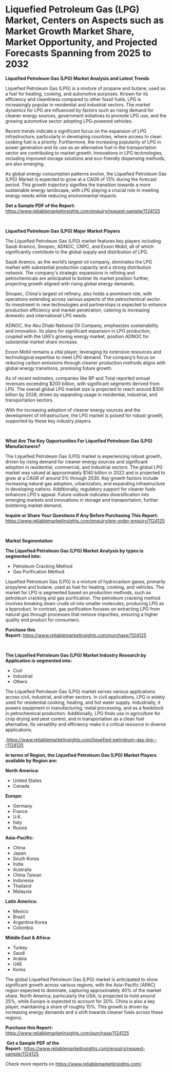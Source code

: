 <p><h1>Liquefied Petroleum Gas (LPG) Market, Centers on Aspects such as Market Growth Market Share, Market Opportunity, and Projected Forecasts Spanning from 2025 to 2032</h1></p><p><strong>Liquefied Petroleum Gas (LPG) Market Analysis and Latest Trends</strong></p>
<p><p>Liquefied Petroleum Gas (LPG) is a mixture of propane and butane, used as a fuel for heating, cooking, and automotive purposes. Known for its efficiency and cleanliness compared to other fossil fuels, LPG is increasingly popular in residential and industrial sectors. The market dynamics for LPG are influenced by factors such as rising demand for cleaner energy sources, government initiatives to promote LPG use, and the growing automotive sector adopting LPG-powered vehicles.</p><p>Recent trends indicate a significant focus on the expansion of LPG infrastructure, particularly in developing countries, where access to clean cooking fuel is a priority. Furthermore, the increasing popularity of LPG in power generation and its use as an alternative fuel in the transportation sector are contributing to market growth. Innovations in LPG technologies, including improved storage solutions and eco-friendly dispensing methods, are also emerging. </p><p>As global energy consumption patterns evolve, the Liquefied Petroleum Gas (LPG) Market is expected to grow at a CAGR of 13% during the forecast period. This growth trajectory signifies the transition towards a more sustainable energy landscape, with LPG playing a crucial role in meeting energy needs while reducing environmental impacts.</p></p>
<p><strong>Get a Sample PDF of the Report:&nbsp;</strong> <a href="https://www.reliablemarketinsights.com/enquiry/request-sample/1124125?utm_campaign=3560&utm_medium=2&utm_source=Github&utm_content=ia&utm_term=04042025&utm_id=liquefied-petroleum-gas-lpg">https://www.reliablemarketinsights.com/enquiry/request-sample/1124125</a></p>
<p>&nbsp;</p>
<p><strong>Liquefied Petroleum Gas (LPG) Major Market Players</strong></p>
<p><p>The Liquefied Petroleum Gas (LPG) market features key players including Saudi Aramco, Sinopec, ADNOC, CNPC, and Exxon Mobil, all of which significantly contribute to the global supply and distribution of LPG. </p><p>Saudi Aramco, as the world’s largest oil company, dominates the LPG market with substantial production capacity and a strong distribution network. The company's strategic expansions in refining and petrochemicals are anticipated to bolster its market position further, projecting growth aligned with rising global energy demands.</p><p>Sinopec, China's largest oil refinery, also holds a prominent role, with operations extending across various aspects of the petrochemical sector. Its investment in new technologies and partnerships is expected to enhance production efficiency and market penetration, catering to increasing domestic and international LPG needs. </p><p>ADNOC, the Abu Dhabi National Oil Company, emphasizes sustainability and innovation. Its plans for significant expansion in LPG production, coupled with the UAE’s growing energy market, position ADNOC for substantial market share increase.</p><p>Exxon Mobil remains a vital player, leveraging its extensive resources and technological expertise to meet LPG demand. The company’s focus on reducing carbon emissions through cleaner production methods aligns with global energy transitions, promising future growth.</p><p>As of recent estimates, companies like BP and Total reported annual revenues exceeding $200 billion, with significant segments derived from LPG. The overall global LPG market size is projected to reach around $300 billion by 2028, driven by expanding usage in residential, industrial, and transportation sectors. </p><p>With the increasing adoption of cleaner energy sources and the development of infrastructure, the LPG market is poised for robust growth, supported by these key industry players.</p></p>
<p>&nbsp;</p>
<p><strong>What Are The Key Opportunities For Liquefied Petroleum Gas (LPG) Manufacturers?</strong></p>
<p><p>The Liquefied Petroleum Gas (LPG) market is experiencing robust growth, driven by rising demand for cleaner energy sources and significant adoption in residential, commercial, and industrial sectors. The global LPG market was valued at approximately $140 billion in 2022 and is projected to grow at a CAGR of around 5% through 2030. Key growth factors include increasing natural gas adoption, urbanization, and expanding infrastructure in developing nations. Additionally, regulatory support for cleaner fuels enhances LPG's appeal. Future outlook indicates diversification into emerging markets and innovations in storage and transportation, further bolstering market demand.</p></p>
<p><strong>Inquire or Share Your Questions If Any Before Purchasing This Report:</strong> <a href="https://www.reliablemarketinsights.com/enquiry/pre-order-enquiry/1124125?utm_campaign=3560&utm_medium=2&utm_source=Github&utm_content=ia&utm_term=04042025&utm_id=liquefied-petroleum-gas-lpg">https://www.reliablemarketinsights.com/enquiry/pre-order-enquiry/1124125</a></p>
<p>&nbsp;</p>
<p><strong>Market Segmentation</strong></p>
<p><strong>The Liquefied Petroleum Gas (LPG) Market Analysis by types is segmented into:</strong></p>
<p><ul><li>Petroleum Cracking Method</li><li>Gas Purification Method</li></ul></p>
<p><p>Liquefied Petroleum Gas (LPG) is a mixture of hydrocarbon gases, primarily propylene and butane, used as fuel for heating, cooking, and vehicles. The market for LPG is segmented based on production methods, such as petroleum cracking and gas purification. The petroleum cracking method involves breaking down crude oil into smaller molecules, producing LPG as a byproduct. In contrast, gas purification focuses on extracting LPG from natural gas through processes that remove impurities, ensuring a higher quality end product for consumers.</p></p>
<p><strong>Purchase this Report:&nbsp;</strong><a href="https://www.reliablemarketinsights.com/purchase/1124125?utm_campaign=3560&utm_medium=2&utm_source=Github&utm_content=ia&utm_term=04042025&utm_id=liquefied-petroleum-gas-lpg">https://www.reliablemarketinsights.com/purchase/1124125</a></p>
<p>&nbsp;</p>
<p><strong>The Liquefied Petroleum Gas (LPG) Market Industry Research by Application is segmented into:</strong></p>
<p><ul><li>Civil</li><li>Industrial</li><li>Others</li></ul></p>
<p><p>The Liquefied Petroleum Gas (LPG) market serves various applications across civil, industrial, and other sectors. In civil applications, LPG is widely used for residential cooking, heating, and hot water supply. Industrially, it powers equipment in manufacturing, metal processing, and as a feedstock in petrochemical production. Additionally, LPG finds use in agriculture for crop drying and pest control, and in transportation as a clean fuel alternative. Its versatility and efficiency make it a critical resource in diverse applications.</p></p>
<p><a href="https://www.reliablemarketinsights.com/liquefied-petroleum-gas-lpg--r1124125?utm_campaign=3560&utm_medium=2&utm_source=Github&utm_content=ia&utm_term=04042025&utm_id=liquefied-petroleum-gas-lpg">&nbsp;https://www.reliablemarketinsights.com/liquefied-petroleum-gas-lpg--r1124125</a></p>
<p><strong>In terms of Region, the Liquefied Petroleum Gas (LPG) Market Players available by Region are:</strong></p>
<p>
    <p> <strong> North America: </strong>
        <ul>
            <li>United States</li>
            <li>Canada</li>
        </ul>
        </p> 
    <p> <strong> Europe: </strong>
        <ul>
            <li>Germany</li>
            <li>France</li>
            <li>U.K.</li>
            <li>Italy</li>
            <li>Russia</li>
        </ul>
        </p> 
    <p> <strong> Asia-Pacific: </strong>
        <ul>
            <li>China</li>
            <li>Japan</li>
            <li>South Korea</li>
            <li>India</li>
            <li>Australia</li>
            <li>China Taiwan</li>
            <li>Indonesia</li>
            <li>Thailand</li>
            <li>Malaysia</li>
        </ul>
        </p> 
    <p> <strong> Latin America: </strong>
        <ul>
            <li>Mexico</li>
            <li>Brazil</li>
            <li>Argentina Korea</li>
            <li>Colombia</li>
        </ul>
        </p> 
    <p> <strong> Middle East & Africa: </strong>
        <ul>
            <li>Turkey</li>
            <li>Saudi</li>
            <li>Arabia</li>
            <li>UAE</li>
            <li>Korea</li>
        </ul>
    </p>
    </p>
<p><p>The global Liquefied Petroleum Gas (LPG) market is anticipated to show significant growth across various regions, with the Asia-Pacific (APAC) region expected to dominate, capturing approximately 40% of the market share. North America, particularly the USA, is projected to hold around 25%, while Europe is expected to account for 20%. China is also a key player, maintaining a share of roughly 15%. This growth is driven by increasing energy demands and a shift towards cleaner fuels across these regions.</p></p>
<p><strong>Purchase this Report: </strong><a href="https://www.reliablemarketinsights.com/purchase/1124125?utm_campaign=3560&utm_medium=2&utm_source=Github&utm_content=ia&utm_term=04042025&utm_id=liquefied-petroleum-gas-lpg">https://www.reliablemarketinsights.com/purchase/1124125</a></p>
<p>&nbsp;<strong>Get a Sample PDF of the Report:&nbsp;&nbsp;</strong><a href="https://www.reliablemarketinsights.com/enquiry/request-sample/1124125?utm_campaign=3560&utm_medium=2&utm_source=Github&utm_content=ia&utm_term=04042025&utm_id=liquefied-petroleum-gas-lpg">https://www.reliablemarketinsights.com/enquiry/request-sample/1124125</a></p>
<p><strong></strong></p>
<p>Check more reports on <a href="https://www.reliablemarketinsights.com/?utm_campaign=3560&utm_medium=2&utm_source=Github&utm_content=ia&utm_term=04042025&utm_id=liquefied-petroleum-gas-lpg">https://www.reliablemarketinsights.com/</a></p>